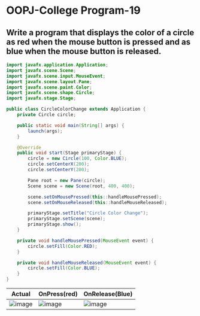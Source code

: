 # OOPJ-College Program-19

## Write a program that displays the color of a circle as red when the  mouse button is pressed and as blue when the mouse button is  released.

```JAVA
import javafx.application.Application;
import javafx.scene.Scene;
import javafx.scene.input.MouseEvent;
import javafx.scene.layout.Pane;
import javafx.scene.paint.Color;
import javafx.scene.shape.Circle;
import javafx.stage.Stage;

public class CircleColorChange extends Application {
    private Circle circle;

    public static void main(String[] args) {
        launch(args);
    }

    @Override
    public void start(Stage primaryStage) {
        circle = new Circle(100, Color.BLUE);
        circle.setCenterX(200);
        circle.setCenterY(200);

        Pane root = new Pane(circle);
        Scene scene = new Scene(root, 400, 400);

        scene.setOnMousePressed(this::handleMousePressed);
        scene.setOnMouseReleased(this::handleMouseReleased);

        primaryStage.setTitle("Circle Color Change");
        primaryStage.setScene(scene);
        primaryStage.show();
    }

    private void handleMousePressed(MouseEvent event) {
        circle.setFill(Color.RED);
    }

    private void handleMouseReleased(MouseEvent event) {
        circle.setFill(Color.BLUE);
    }
}

```

| Actual | OnPress(red) | OnRelease(Blue) |
|----|----|----|
| ![image](https://github.com/Code-Parth/OOPJ-College/assets/84669955/e903e680-eb95-4209-84ab-b6452a30fca9) | ![image](https://github.com/Code-Parth/OOPJ-College/assets/84669955/9eaab8e7-233f-4e24-a851-08374a099ea8) | ![image](https://github.com/Code-Parth/OOPJ-College/assets/84669955/3762f766-63bf-402b-aac3-0edd430e3961) |
